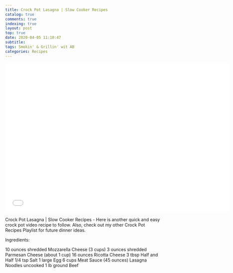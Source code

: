 ```yaml
---
title: Crock Pot Lasagna | Slow Cooker Recipes
catalog: true
comments: true
indexing: true
layout: post
top: true
date: 2020-04-05 11:10:47
subtitle:
tags: Smokin' & Grillin' wit AB
categories: Recipes
---
```


<iframe frameborder="0" width="720" height="480"
src="//www.dailymotion.com/embed/video/x7t4dv?autoplay=1&mute=1"
allowfullscreen allow="autoplay"></iframe>

Crock Pot Lasagna |  Slow Cooker Recipes - Here is another quick and easy crock pot video recipe to follow. Also, check out my other Crock Pot Recipes Playlist for future dinner ideas.

Ingredients:

10 ounces shredded Mozzarella Cheese (3 cups)
3 ounces shredded Parmesan Cheese (about 1 cup)
16 ounces Ricotta Cheese
3 tbsp Half and Half
1/4 tsp Salt
1 large Egg
6 cups Meat Sauce (45 ounces)
Lasagna Noodles uncooked
1 lb ground Beef